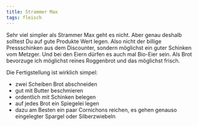 ```yaml
---
title: Strammer Max
tags: fleisch
---
```


Sehr viel simpler als Strammer Max geht es nicht. Aber genau deshalb solltest Du auf gute Produkte Wert legen. Also nicht der billige Pressschinken aus dem Discounter, sondern möglichst ein guter Schinken vom Metzger. Und bei den Eiern dürfen es auch mal Bio-Eier sein. Als Brot bevorzuge ich möglichst reines Roggenbrot und das möglichst frisch.

Die Fertigstellung ist wirklich simpel:
- zwei Scheiben Brot abschneiden
- gut mit Butter beschmieren
- ordentlich mit Schinken belegen
- auf jedes Brot ein Spiegelei legen
- dazu am Besten ein paar Cornichons reichen, es gehen genauso eingelegter Spargel oder Silberzwiebeln